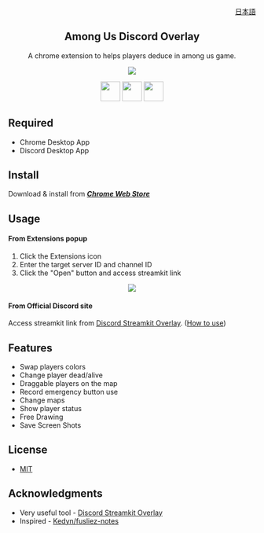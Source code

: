 <p align="right"><a href="/README_ja.md">日本語</a></p>

<h2 align="center">Among Us Discord Overlay</h2>
<p align="center">A chrome extension to helps players deduce in among us game.</p>

<p align="center">
 <img src="https://user-images.githubusercontent.com/67271461/104057200-17bdef80-5235-11eb-81da-1003bea7b7a3.gif"/>
</p>

<p align="center">
  <a href="https://jqueryui.com/"><img src="https://user-images.githubusercontent.com/67271461/104057526-a6cb0780-5235-11eb-8627-d18c87969cc5.png" height="40px;" /></a>
  <a href="http://bgrins.github.io/spectrum/"><img src="https://user-images.githubusercontent.com/67271461/104057533-a92d6180-5235-11eb-9c3a-d2666d551af7.png" height="40px;" /></a>
  <a href="http://fabricjs.com/"><img src="https://user-images.githubusercontent.com/67271461/104888448-1b2d4580-59b0-11eb-811f-2a12310df39d.png" height="40px;" /></a>
</p>

## Required

- Chrome Desktop App
- Discord Desktop App

## Install

Download & install from **_[Chrome Web Store](https://chrome.google.com/webstore/detail/among-us-discord-overlay/oommbconacammknogfinbibmnohcalpj)_**

## Usage

#### From Extensions popup

1. Click the Extensions icon
2. Enter the target server ID and channel ID
3. Click the "Open" button and access streamkit link
<p align="center">
 <img src="https://user-images.githubusercontent.com/67271461/105638903-b9da0a80-5eb8-11eb-8eb2-ff2ff749ad10.png"/>
</p>

#### From Official Discord site

Access streamkit link from [Discord Streamkit Overlay](https://streamkit.discord.com/overlay).
([How to use](https://support.discord.com/hc/en-us/articles/223415707))

## Features

- Swap players colors
- Change player dead/alive
- Draggable players on the map
- Record emergency button use
- Change maps
- Show player status
- Free Drawing
- Save Screen Shots

## License

- [MIT](https://github.com/Naoya79/Among-Us-Discord-Overlay/blob/main/LICENSE)

## Acknowledgments

- Very useful tool - [Discord Streamkit Overlay](https://streamkit.discord.com/overlay)
- Inspired - [Kedyn/fusliez-notes](https://github.com/Kedyn/fusliez-notes)
